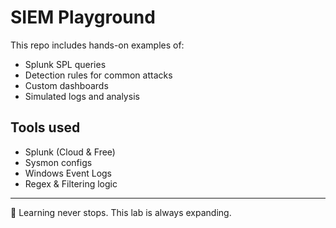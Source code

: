 # SIEM Playground

This repo includes hands-on examples of:
- Splunk SPL queries
- Detection rules for common attacks
- Custom dashboards
- Simulated logs and analysis

## Tools used
- Splunk (Cloud & Free)
- Sysmon configs
- Windows Event Logs
- Regex & Filtering logic

---

🧪 Learning never stops. This lab is always expanding.
